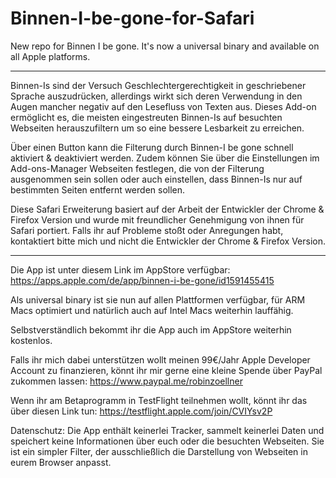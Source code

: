 # Binnen-I-be-gone-for-Safari
New repo for Binnen I be gone. It's now a universal binary and available on all Apple platforms.

-----------------------------------------------------------------------------------------------------------------------

Binnen-Is sind der Versuch Geschlechtergerechtigkeit in geschriebener Sprache auszudrücken, allerdings wirkt sich deren Verwendung in den Augen mancher negativ auf den Lesefluss von Texten aus. Dieses Add-on ermöglicht es, die meisten eingestreuten Binnen-Is auf besuchten Webseiten herauszufiltern um so eine bessere Lesbarkeit zu erreichen.

Über einen Button kann die Filterung durch Binnen-I be gone schnell aktiviert & deaktiviert werden. Zudem können Sie über die Einstellungen im Add-ons-Manager Webseiten festlegen, die von der Filterung ausgenommen sein sollen oder auch einstellen, dass Binnen-Is nur auf bestimmten Seiten entfernt werden sollen.

Diese Safari Erweiterung basiert auf der Arbeit der Entwickler der Chrome & Firefox Version und wurde mit freundlicher Genehmigung von ihnen für Safari portiert. Falls ihr auf Probleme stoßt oder Anregungen habt, kontaktiert bitte mich und nicht die Entwickler der Chrome & Firefox Version.

-----------------------------------------------------------------------------------------------------------------------

Die App ist unter diesem Link im AppStore verfügbar: 
https://apps.apple.com/de/app/binnen-i-be-gone/id1591455415 

Als universal binary ist sie nun auf allen Plattformen verfügbar, für ARM Macs optimiert und natürlich auch auf Intel Macs weiterhin lauffähig.

Selbstverständlich bekommt ihr die App auch im AppStore weiterhin kostenlos.

Falls ihr mich dabei unterstützen wollt meinen 99€/Jahr Apple Developer Account zu finanzieren, könnt ihr mir gerne eine kleine Spende über PayPal zukommen lassen: https://www.paypal.me/robinzoellner

Wenn ihr am Betaprogramm in TestFlight teilnehmen wollt, könnt ihr das über diesen Link tun:
https://testflight.apple.com/join/CVIYsv2P


Datenschutz: Die App enthält keinerlei Tracker, sammelt keinerlei Daten und speichert keine Informationen über euch oder die besuchten Webseiten. Sie ist ein simpler Filter, der ausschließlich die Darstellung von Webseiten in eurem Browser anpasst.
